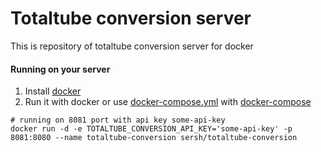# Totaltube conversion server
This is repository of totaltube conversion server for docker

#### Running on your server
1. Install [docker](https://docs.docker.com/engine/install/)
2. Run it with docker or use [docker-compose.yml](docker-compose.yml) with [docker-compose](https://docs.docker.com/compose/)
```shell
# running on 8081 port with api key some-api-key
docker run -d -e TOTALTUBE_CONVERSION_API_KEY='some-api-key' -p 8081:8080 --name totaltube-conversion sersh/totaltube-conversion
```